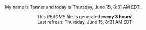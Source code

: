 My name is Tanner and today is Thursday, June 15, 8:31 AM EDT.

<p align="center">This <i>README</i> file is generated <b>every 3 hours</b>!</br>Last refresh: Thursday, June 15, 8:31 AM EDT<br /></p>
